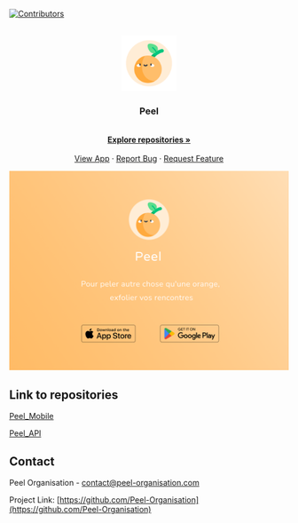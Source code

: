 
<a name="readme-top"></a>


[![Contributors][contributors-shield]][contributors-url]



<!-- PROJECT LOGO -->
<br />
<div align="center">
  <a href="https://github.com/Peel-Organisation">
    <img src="/profile/images/Peel_v1.png" alt="Logo" width="100" height="100">
  </a>

<h3 align="center">Peel</h3>

  <p align="center">
    <br />
    <a href="https://github.com/Peel-Organisation"><strong>Explore repositories »</strong></a>
    <br />
    <br />
    <a href="https://github.com/Peel-Organisation/Peel_Mobile">View App</a>
    ·
    <a href="https://github.com/Peel-Organisation/Peel_Mobile/issues">Report Bug</a>
    ·
    <a href="https://github.com/Peel-Organisation/Peel_Mobile/pulls">Request Feature</a>
  </p>
</div>

[![Product Name Screen Shot][product-screenshot]](https://github.com/Peel-Organisation)



## Link to repositories

[Peel_Mobile](https://github.com/Peel-Organisation/Peel_Mobile)

[Peel_API](https://github.com/Peel-Organisation/Peel_API)


<!-- CONTACT -->
## Contact

Peel Organisation - contact@peel-organisation.com

Project Link: [https://github.com/Peel-Organisation](https://github.com/Peel-Organisation)




<!-- MARKDOWN LINKS & IMAGES -->
[product-screenshot]: /profile/images/Presentation.png
[contributors-url]: https://github.com/orgs/Peel-Organisation/people
[contributors-shield]: https://img.shields.io/github/contributors/github_username/repo_name.svg?style=for-the-badge
